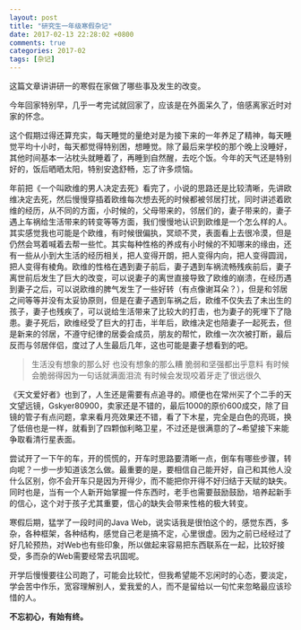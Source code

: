 ```yaml
---
layout: post
title: "研究生一年级寒假杂记"
date: 2017-02-13 22:28:02 +0800
comments: true
categories: 2017-02
tags: [杂记]
---
```

这篇文章讲讲研一的寒假在家做了哪些事及发生的改变。<!--more-->

今年回家特别早，几乎一考完试就回家了，应该是在外面呆久了，倍感离家近时对家的怀念。

这个假期过得还算充实，每天睡觉的量绝对是为接下来的一年养足了精神，每天睡觉平均十小时，每天都觉得特别困，想睡觉。除了最后来学校的那个晚上没睡好，其他时间基本一沾枕头就睡着了，再睡到自然醒，去吃个饭。今年的天气还是特别好的，饭后晒晒太阳，特别安逸舒畅，忘了许多烦恼。

年前把《一个叫欧维的男人决定去死》看完了，小说的思路还是比较清晰，先讲欧维决定去死，然后慢慢穿插着欧维每次想去死的时候都被邻居打扰，同时讲述着欧维的经历，从不同的方面，小时候的，父母带来的，邻居们的，妻子带来的，妻子遇上车祸给生活带来的转变等等方面，我们慢慢地认识到欧维是一个怎么样的人。其实感觉我也可能是个欧维，有时候很偏执，冥顽不灵，表面看上去很冷漠，但是仍然会骂着喊着去帮一些忙。其实每种性格的养成有小时候的不知哪来的缘由，还有一些从小到大生活的经历相关，把人变得开朗，把人变得内向，把人变得圆润，把人变得有棱角。欧维的性格在遇到妻子前后，妻子遇到车祸流畅残疾前后，妻子离世前后发生了巨大的改变，可以说妻子的离世直接导致了欧维的崩溃，在经历遇到妻子之后，可以说欧维的脾气发生了一些好转（有点像谢耳朵？），但是和邻居之间等等并没有太妥协原则，但是在妻子遇到车祸之后，欧维不仅失去了未出生的孩子，妻子也残疾了，可以说给生活带来了比较大的打击，也为妻子的死埋下了隐患。妻子死后，欧维经受了巨大的打击，半年后，欧维决定也陪妻子一起死去，但是新来的邻居，不遵守纪律的居委会成员，朋友的帮忙，欧维一次次被打断，最后反而与邻居伴侣，度过了人生最后几年，这也可能是妻子想看到的吧。
>生活没有想象的那么好 也没有想象的那么糟
>脆弱和坚强都出乎意料
>有时候会脆弱得因为一句话就满面泪流
>有时候会发现咬着牙走了很远很久

《天文爱好者》也到了，人生还是需要有点追寻的。顺便也在常州买了个二手的天文望远镜，Gskyer80900，卖家还是不错的，最后1000的原价600成交，除了目镜的管子有点问题，拿来看月亮效果还不错，看了下木星，完全是白色的亮斑，换了低倍也是一样，就看到了四颗伽利略卫星，不过还是很满意的了~希望接下来能争取看清行星表面。

尝试开了一下午的车，开的慌慌的，开车时思路要清晰一点，倒车有哪些步骤，转向呢？一步一步知道该怎么做。最重要的是，要相信自己能开好，自己和其他人没什么区别，你不会开车只是因为开得少，而不能把你开得不好归结于天赋的缺失。同时也是，当有一个人新开始掌握一件东西时，老手也需要鼓励鼓励，培养起新手的信心，这个对于孩子尤其重要，信心的缺失会带来性格的极大转变。

寒假后期，猛学了一段时间的Java Web，说实话我是很怕这个的，感觉东西，多杂，各种框架，各种结构，感觉自己老是搞不定，心里很虚。因为之前已经经过了好几轮预热，对Web也有些印象，所以做起来容易把东西联系在一起，比较好接受，多而杂的Web需要经常去巩固呢。

开学后慢慢要往公司跑了，可能会比较忙，但我希望能不忘闲时的心态，要淡定，学会苦中作乐，宽容理解别人，爱我爱的人，而不是留给以一句忙来忽略最应该珍惜的人。

 **不忘初心，有始有终。**